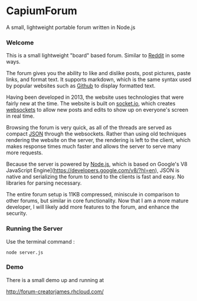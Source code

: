 # CapiumForum
A small, lightweight portable forum written in Node.js


### Welcome
This is a small lightweight "board" based forum. Similar to [Reddit](https://www.reddit.com) in some ways. 

The forum gives you the ability to like and dislike posts, post pictures, paste links, and format text. It supports markdown, which is the same syntax used by popular websites such as [Github](https://www.github.com) to display formatted text.

Having been developed in 2013, the website uses technologies that were fairly new at  the time. The website is built on [socket.io](http://socket.io/), which creates [websockets](https://en.wikipedia.org/wiki/WebSocket) to allow new posts and edits to show up on everyone's screen in real time. 

Browsing the forum is very quick, as all of the threads are served as compact [JSON]() through the websockets. Rather than using old techniques rendering the website on the server, the rendering is left to the client, which makes response times much faster and allows the server to serve many more requests.

Because the server is powered by [Node.js](https://nodejs.org/), which is based on Google's V8 JavaScript Engine](https://developers.google.com/v8/?hl=en), JSON is native and serializing the forum to send to the clients is fast and easy. No libraries for parsing necessary.

The entire forum setup is 11KB compressed, miniscule in comparison to other forums, but similar in core functionality. Now that I am a more mature developer, I will likely add more features to the forum, and enhance the security.

### Running the Server

Use the terminal command :

```node server.js ```


### Demo
There is a small demo up and running at 

http://forum-creatorjames.rhcloud.com/
